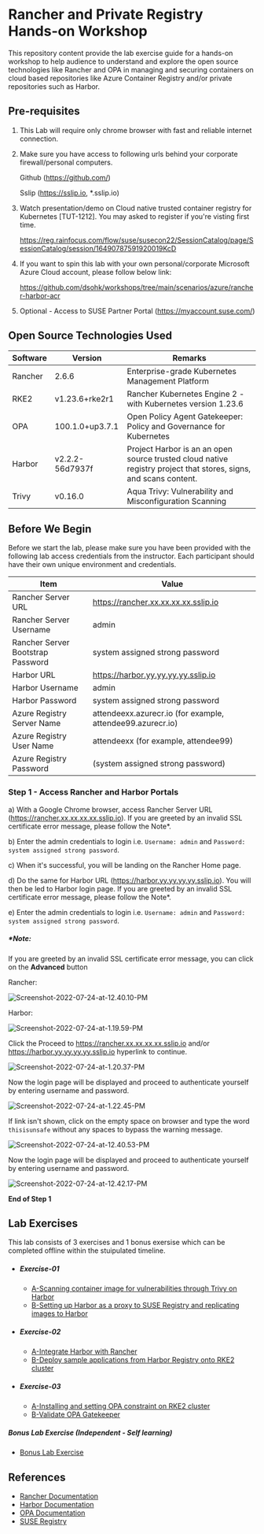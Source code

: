 # Rancher and Private Registry Hands-on Workshop
This repository content provide the lab exercise guide for a hands-on workshop to help audience to understand and explore the open source technologies like Rancher and OPA in managing and securing containers on cloud based repositories like Azure Container Registry and/or private repositories such as Harbor.



## Pre-requisites

1. This Lab will require only chrome browser with fast and reliable internet connection. 

2. Make sure you have access to following urls behind your corporate firewall/personal computers. 

   Github (https://github.com/) 

   Sslip (https://sslip.io, *.sslip.io)

3. Watch presentation/demo on Cloud native trusted container registry for Kubernetes [TUT-1212]. You may asked to register if you're visting first time.  

   https://reg.rainfocus.com/flow/suse/susecon22/SessionCatalog/page/SessionCatalog/session/16490787591920019KcD

4. If you want to spin this lab with your own personal/corporate Microsoft Azure Cloud account, please follow below link:

   https://github.com/dsohk/workshops/tree/main/scenarios/azure/rancher-harbor-acr  

5. Optional - Access to SUSE Partner Portal (https://myaccount.suse.com/)



## Open Source Technologies Used

| Software | Version         | Remarks                                                      |
| -------- | --------------- | ------------------------------------------------------------ |
| Rancher  | 2.6.6           | Enterprise-grade Kubernetes Management Platform              |
| RKE2     | v1.23.6+rke2r1  | Rancher Kubernetes Engine 2 - with Kubernetes version 1.23.6 |
| OPA      | 100.1.0+up3.7.1 | Open Policy Agent Gatekeeper: Policy and Governance for Kubernetes |
| Harbor   | v2.2.2-56d7937f | Project Harbor is an an open source trusted cloud native registry project that stores, signs, and scans content. |
| Trivy    | v0.16.0         | Aqua Trivy: Vulnerability and Misconfiguration Scanning      |



## Before We Begin

Before we start the lab, please make sure you have been provided with the following lab access credentials from the instructor. Each participant should have their own unique environment and credentials.

| Item                              | Value                                                      |
| --------------------------------- | ---------------------------------------------------------- |
| Rancher Server URL                | https://rancher.xx.xx.xx.xx.sslip.io                       |
| Rancher Server Username           | admin                                                      |
| Rancher Server Bootstrap Password | system assigned strong password                            |
| Harbor URL                        | https://harbor.yy.yy.yy.yy.sslip.io                        |
| Harbor Username                   | admin                                                      |
| Harbor Password                   | system assigned strong password                            |
| Azure Registry Server Name        | attendeexx.azurecr.io (for example, attendee99.azurecr.io) |
| Azure Registry User Name          | attendeexx (for example, attendee99)                       |
| Azure Registry Password           | (system assigned strong password)                          |



### Step 1 - Access Rancher and Harbor Portals

a) With a Google Chrome browser, access Rancher Server URL (https://rancher.xx.xx.xx.xx.sslip.io). If you are greeted by an invalid SSL certificate error message, please follow the Note*.

b) Enter the admin credentials to login i.e. `Username: admin`  and `Password: system assigned strong password`. 

c) When it's successful, you will be landing on the Rancher Home page. 

d) Do the same for Harbor URL (https://harbor.yy.yy.yy.yy.sslip.io). You will then be led to Harbor login page. If you are greeted by an invalid SSL certificate error message, please follow the Note*.

e) Enter the admin credentials to login i.e. `Username: admin`  and `Password: system assigned strong password`. 

##### *Note: 

If you are greeted by an invalid SSL certificate error message, you can click on the **Advanced** button

Rancher:

![Screenshot-2022-07-24-at-12.40.10-PM](images/Screenshot-2022-07-24-at-12.40.10-PM.png)

Harbor:

![Screenshot-2022-07-24-at-1.19.59-PM](images/Screenshot-2022-07-24-at-1.19.59-PM.png)

Click the Proceed to https://rancher.xx.xx.xx.xx.sslip.io and/or https://harbor.yy.yy.yy.yy.sslip.io hyperlink to continue. 

![Screenshot-2022-07-24-at-1.20.37-PM](images/Screenshot-2022-07-24-at-1.20.37-PM.png)

Now the login page will be displayed and proceed to authenticate yourself by entering username and password.

![Screenshot-2022-07-24-at-1.22.45-PM](images/Screenshot-2022-07-24-at-1.22.45-PM.png)

If link isn't shown, click on the empty space on browser and type the word `thisisunsafe` without any spaces to bypass the warning message. 

![Screenshot-2022-07-24-at-12.40.53-PM](images/Screenshot-2022-07-24-at-12.40.53-PM.png)

Now the login page will be displayed and proceed to authenticate yourself by entering username and password.

![Screenshot-2022-07-24-at-12.42.17-PM](images/Screenshot-2022-07-24-at-12.42.17-PM.png)

**End of Step 1**



## Lab Exercises

This lab consists of 3 exercises and 1 bonus exersise which can be completed offline within the stuipulated timeline. 

* ##### Exercise-01
  
  * [A-Scanning container image for vulnerabilities through Trivy on Harbor](https://github.com/dsohk/rancher-private-registry-workshop/blob/main/docs/Exercise-01A-ScanContainerImages.md)
  * [B-Setting up Harbor as a proxy to SUSE Registry and replicating images to Harbor](https://github.com/dsohk/rancher-private-registry-workshop/blob/main/docs/Exercise-01B-SetupHarborProxySUSERegistryReplicate.md)
  
  
  
* ##### Exercise-02
  
  * [A-Integrate Harbor with Rancher](https://github.com/dsohk/rancher-private-registry-workshop/blob/main/docs/Exercise-02A-IntegrateHarborwithRancher.md)
  * [B-Deploy sample applications from Harbor Registry onto RKE2 cluster ](https://github.com/dsohk/rancher-private-registry-workshop/blob/main/docs/Exercise-02B-DeploySampleApplication.md)
  
  
  
* ##### Exercise-03
  
  * [A-Installing and setting OPA constraint on RKE2 cluster](https://github.com/dsohk/rancher-private-registry-workshop/blob/main/docs/Exercise-03A-InstallOPA.md)
  * [B-Validate OPA Gatekeeper](https://github.com/dsohk/rancher-private-registry-workshop/blob/main/docs/Exercise-03B-TestOPAConstraintForHarborDocker.md)



##### Bonus Lab Exercise (Independent - Self learning)

* [Bonus Lab Exercise](https://github.com/dsohk/rancher-private-registry-workshop/blob/main/docs/BonusExercise-01.md)



## References

* [Rancher Documentation](https://rancher.com/docs/rancher/v2.6/en/)
* [Harbor Documentation](https://goharbor.io/docs/2.2.0/)
* [OPA Documentation](https://www.openpolicyagent.org/docs/latest/)
* [SUSE Registry](https://registry.suse.com/)

